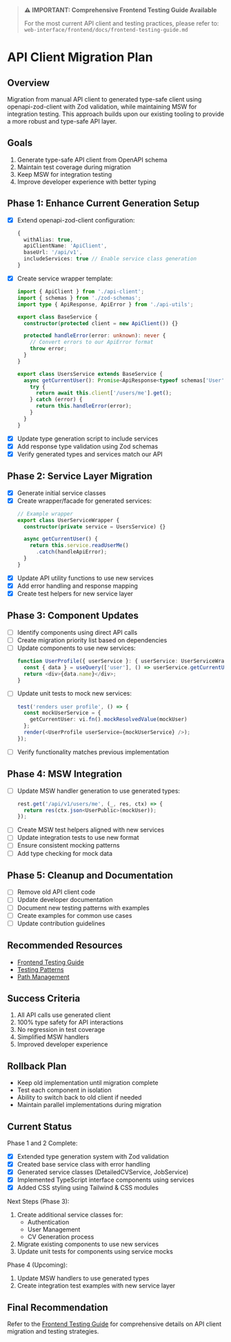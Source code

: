 > **⚠️ IMPORTANT: Comprehensive Frontend Testing Guide Available**
>
> For the most current API client and testing practices, please refer to:
> `web-interface/frontend/docs/frontend-testing-guide.md`

# API Client Migration Plan

## Overview
Migration from manual API client to generated type-safe client using openapi-zod-client with Zod validation, while maintaining MSW for integration testing. This approach builds upon our existing tooling to provide a more robust and type-safe API layer.

## Goals
1. Generate type-safe API client from OpenAPI schema
2. Maintain test coverage during migration
3. Keep MSW for integration testing
4. Improve developer experience with better typing

## Phase 1: Enhance Current Generation Setup
- [x] Extend openapi-zod-client configuration:
  ```typescript
  {
    withAlias: true,
    apiClientName: 'ApiClient',
    baseUrl: '/api/v1',
    includeServices: true // Enable service class generation
  }
  ```
- [x] Create service wrapper template:
  ```typescript
  import { ApiClient } from './api-client';
  import { schemas } from './zod-schemas';
  import type { ApiResponse, ApiError } from './api-utils';

  export class BaseService {
    constructor(protected client = new ApiClient()) {}

    protected handleError(error: unknown): never {
      // Convert errors to our ApiError format
      throw error;
    }
  }

  export class UsersService extends BaseService {
    async getCurrentUser(): Promise<ApiResponse<typeof schemas['User']>> {
      try {
        return await this.client['/users/me'].get();
      } catch (error) {
        return this.handleError(error);
      }
    }
  }
  ```
- [x] Update type generation script to include services
- [x] Add response type validation using Zod schemas
- [x] Verify generated types and services match our API

## Phase 2: Service Layer Migration
- [x] Generate initial service classes
- [x] Create wrapper/facade for generated services:
  ```typescript
  // Example wrapper
  export class UserServiceWrapper {
    constructor(private service = UsersService) {}

    async getCurrentUser() {
      return this.service.readUserMe()
        .catch(handleApiError);
    }
  }
  ```
- [x] Update API utility functions to use new services
- [x] Add error handling and response mapping
- [x] Create test helpers for new service layer

## Phase 3: Component Updates
- [ ] Identify components using direct API calls
- [ ] Create migration priority list based on dependencies
- [ ] Update components to use new services:
  ```typescript
  function UserProfile({ userService }: { userService: UserServiceWrapper }) {
    const { data } = useQuery(['user'], () => userService.getCurrentUser());
    return <div>{data.name}</div>;
  }
  ```
- [ ] Update unit tests to mock new services:
  ```typescript
  test('renders user profile', () => {
    const mockUserService = {
      getCurrentUser: vi.fn().mockResolvedValue(mockUser)
    };
    render(<UserProfile userService={mockUserService} />);
  });
  ```
- [ ] Verify functionality matches previous implementation

## Phase 4: MSW Integration
- [ ] Update MSW handler generation to use generated types:
  ```typescript
  rest.get('/api/v1/users/me', (_, res, ctx) => {
    return res(ctx.json<UserPublic>(mockUser));
  });
  ```
- [ ] Create MSW test helpers aligned with new services
- [ ] Update integration tests to use new format
- [ ] Ensure consistent mocking patterns
- [ ] Add type checking for mock data

## Phase 5: Cleanup and Documentation
- [ ] Remove old API client code
- [ ] Update developer documentation
- [ ] Document new testing patterns with examples
- [ ] Create examples for common use cases
- [ ] Update contribution guidelines

## Recommended Resources
- [Frontend Testing Guide](frontend-testing-guide.md)
- [Testing Patterns](testing-patterns.md)
- [Path Management](path-management.md)

## Success Criteria
1. All API calls use generated client
2. 100% type safety for API interactions
3. No regression in test coverage
4. Simplified MSW handlers
5. Improved developer experience

## Rollback Plan
- Keep old implementation until migration complete
- Test each component in isolation
- Ability to switch back to old client if needed
- Maintain parallel implementations during migration

## Current Status
Phase 1 and 2 Complete:
- [x] Extended type generation system with Zod validation
- [x] Created base service class with error handling
- [x] Generated service classes (DetailedCVService, JobService)
- [x] Implemented TypeScript interface components using services
- [x] Added CSS styling using Tailwind & CSS modules

Next Steps (Phase 3):
1. Create additional service classes for:
   - Authentication
   - User Management
   - CV Generation process
2. Migrate existing components to use new services
3. Update unit tests for components using service mocks

Phase 4 (Upcoming):
1. Update MSW handlers to use generated types
2. Create integration test examples with new service layer

## Final Recommendation
Refer to the [Frontend Testing Guide](frontend-testing-guide.md) for comprehensive details on API client migration and testing strategies.
